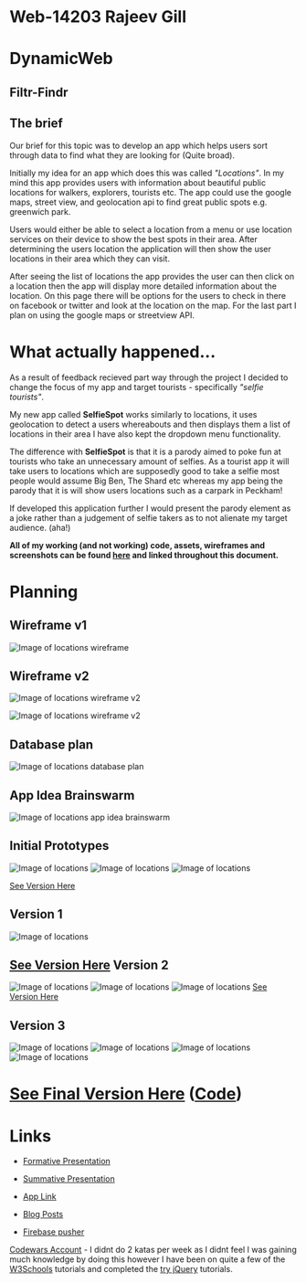 Web-14203 Rajeev Gill
===
DynamicWeb
===
Filtr-Findr
-
The brief
-
Our brief for this topic was to develop an app which helps users sort through data to find what they are looking for (Quite broad).

Initially my idea for an app which does this was called *"Locations"*. In my mind this app provides users with information about beautiful public locations for walkers, explorers, tourists etc. The app could use the google maps, street view, and geolocation api to find great public spots e.g. greenwich park. 

Users would either be able to select a location from a menu or use location services on their device to show the best spots in their area. After determining the users location the application will then show the user locations in their area which they can visit. 

After seeing the list of locations the app provides the user can then click on a location then the app will display more detailed information about the location. On this page there will be options for the users to check in there on facebook or twitter and look at the location on the map. For the last part I plan on using the google maps or streetview API. 

What actually happened...
=
As a result of feedback recieved part way through the project I decided to change the focus of my app and target tourists - specifically *"selfie tourists"*. 

My new app called **SelfieSpot** works similarly to locations, it uses geolocation to detect a users whereabouts and then displays them a list of locations in their area I have also kept the dropdown menu functionality. 

The difference with **SelfieSpot** is that it is a parody aimed to poke fun at tourists who take an unnecessary amount of selfies. As a tourist app it will take users to locations which are supposedly good to take a selfie most people would assume Big Ben, The Shard etc whereas my app being the parody that it is will show users locations such as a carpark in Peckham!

If developed this application further I would present the parody element as a joke rather than a judgement of selfie takers as to not alienate my target audience. (aha!)

**All of my working (and not working) code, assets, wireframes and screenshots can be found [here](https://github.com/RajeevG96/WEB14203-Rajeev-Gill) and linked throughout this document.**


**Planning**
=
Wireframe v1
------------

![Image of locations wireframe](https://github.com/RajeevG96/WEB14203-Rajeev-Gill/blob/master/Wireframe.jpg?raw=true "Wireframe")

Wireframe v2
------------

![Image of locations wireframe v2](https://github.com/RajeevG96/WEB14203-Rajeev-Gill/blob/master/wireframe1.jpg?raw=true "Wireframe")

![Image of locations wireframe v2](https://github.com/RajeevG96/WEB14203-Rajeev-Gill/blob/master/wireframe22.jpg?raw=true "Wireframe")



Database plan
------------

![Image of locations database plan](https://github.com/RajeevG96/WEB14203-Rajeev-Gill/blob/master/databases.jpg?raw=true "Database")

App Idea Brainswarm
------------

![Image of locations app idea brainswarm](https://github.com/RajeevG96/WEB14203-Rajeev-Gill/blob/master/planning.jpg?raw=true "Brainswarm")

Initial Prototypes
---

![Image of locations](https://github.com/RajeevG96/WEB14203-Rajeev-Gill/blob/master/2.png?raw=true "1st Draft")
![Image of locations](https://github.com/RajeevG96/WEB14203-Rajeev-Gill/blob/master/2.2.png?raw=true "1st Draft")
![Image of locations](https://github.com/RajeevG96/WEB14203-Rajeev-Gill/blob/master/2.3.png?raw=true "1st Draft")


[See Version Here](https://github.com/RajeevG96/WEB14203-Rajeev-Gill/tree/master/Filtr%20findr%20app%20v0.1 "Title")

Version 1
---
![Image of locations](v1.png "2nd Draft")

[See Version Here](https://github.com/RajeevG96/WEB14203-Rajeev-Gill/tree/master/Filtr%20Findr%20app%20v0.2 "Title")
Version 2
---
![Image of locations](https://github.com/RajeevG96/WEB14203-Rajeev-Gill/blob/master/v2.png?raw=true "3rd Draft")
![Image of locations](https://github.com/RajeevG96/WEB14203-Rajeev-Gill/blob/master/v2.2.png?raw=true "3rd Draft")
![Image of locations](https://github.com/RajeevG96/WEB14203-Rajeev-Gill/blob/master/v2.3.png?raw=true "3rd Draft")
[See Version Here](https://github.com/RajeevG96/WEB14203-Rajeev-Gill/tree/master/filtr-findr%20app%20v2 "Title")

Version 3
---
![Image of locations](https://github.com/RajeevG96/WEB14203-Rajeev-Gill/blob/master/v3.png?raw=true "4th Draft")
![Image of locations](https://github.com/RajeevG96/WEB14203-Rajeev-Gill/blob/master/v3.2.png?raw=true "4th Draft")
![Image of locations](https://github.com/RajeevG96/WEB14203-Rajeev-Gill/blob/master/v3.3.png?raw=true "4th Draft")
![Image of locations](https://github.com/RajeevG96/WEB14203-Rajeev-Gill/blob/master/v3.4.png?raw=true "4th Draft")


[See Final Version Here](https://rajeevg96.github.io/filtr-findr-app/ "Title") ([Code](https://github.com/RajeevG96/filtr-findr-app))
=

Links
===

* [Formative Presentation](https://docs.google.com/presentation/d/1LuSUYUNCwYRjNuLQA189I7l13X8lmqNi725C_uLdwS8/edit?usp=sharing "Formative")

* [Summative Presentation](https://docs.google.com/presentation/d/1w2VEdbTsNX34znHJFqFK_ojR29ZbpcwKc3JIjYPrM2o/edit?usp=sharing "Summative")

* [App Link](https://rajeevg96.github.io/filtr-findr-app/ "App Link")

* [Blog Posts](http://rajeevxgill.co.nf/category/the-dynamic-web/ "Blogs")

* [Firebase pusher](https://thimbleprojects.org/rajeevg96/127104)

[Codewars Account](https://www.codewars.com/users/RajeevG96) - I didnt do 2 katas per week as I didnt feel I was gaining much knowledge by doing this however I have been on quite a few of the [W3Schools](http://www.w3schools.com/js/) tutorials  and completed the [try jQuery](http://try.jquery.com/) tutorials.



